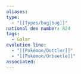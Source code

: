 ```yaml
---
aliases: 
type:
  - "[[Types/bug|bug]]"
national dex number: 824
tags:
  - Galar
evolution line:
  - "[[Pokémon/Dottler]]"
  - "[[Pokémon/Orbeetle]]"
associated: 
---
```

